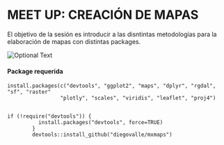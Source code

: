 # MEET UP: CREACIÓN DE MAPAS

El objetivo de la sesión es introducir a las disntintas metodologías para la elaboración de mapas con distintas packages.


![Optional Text](https://pbs.twimg.com/media/Eu9jC09UUAIMIGd?format=jpg&name=medium)

#### Package requerida
```
install.packages(c("devtools", "ggplot2", "maps", "dplyr", "rgdal", "sf", "raster"
                 "plotly", "scales", "viridis", "leaflet", "proj4")


if (!require("devtools")) {
          install.packages("devtools", force=TRUE)
        }
        devtools::install_github("diegovalle/mxmaps")

```
